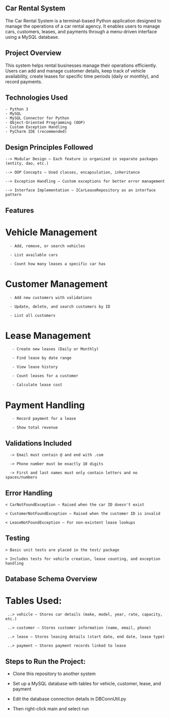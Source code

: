 ## Car Rental System
The Car Rental System is a terminal-based Python application designed to manage the operations of a car rental agency. It enables users to manage cars, customers, leases, and payments through a menu-driven interface using a MySQL database.

## Project Overview
This system helps rental businesses manage their operations efficiently. Users can add and manage customer details, keep track of vehicle availability, create leases for specific time periods (daily or monthly), and record payments.

## Technologies Used

    - Python 3
    - MySQL
    - MySQL Connector for Python
    - Object-Oriented Programming (OOP)
    - Custom Exception Handling
    - PyCharm IDE (recommended)

##  Design Principles Followed

    --> Modular Design – Each feature is organized in separate packages (entity, dao, etc.)

    --> OOP Concepts – Used classes, encapsulation, inheritance

    --> Exception Handling – Custom exceptions for better error management

    --> Interface Implementation – ICarLeaseRepository as an interface pattern  

## Features

# Vehicle Management

      - Add, remove, or search vehicles

      - List available cars

      - Count how many leases a specific car has

 # Customer Management
 
      - Add new customers with validations

      - Update, delete, and search customers by ID

      - List all customers

# Lease Management

       - Create new leases (Daily or Monthly)

       - Find lease by date range

       - View lease history

       - Count leases for a customer

       - Calculate lease cost

# Payment Handling

       - Record payment for a lease

       - Show total revenue

## Validations Included

      -> Email must contain @ and end with .com

      -> Phone number must be exactly 10 digits

      -> First and last names must only contain letters and no spaces/numbers 

## Error Handling

    < CarNotFoundException – Raised when the car ID doesn't exist

    < CustomerNotFoundException – Raised when the customer ID is invalid

    < LeaseNotFoundException – For non-existent lease lookups


## Testing

    > Basic unit tests are placed in the test/ package

    > Includes tests for vehicle creation, lease counting, and exception handling

## Database Schema Overview

# Tables Used:

     ..> vehicle – Stores car details (make, model, year, rate, capacity, etc.)

     ..> customer – Stores customer information (name, email, phone)

     ..> lease – Stores leasing details (start date, end date, lease type)

     ..> payment – Stores payment records linked to lease

## Steps to Run the Project:

   - Clone this repository to another system

   - Set up a MySQL database with tables for vehicle, customer, lease, and payment

   - Edit the database connection details in DBConnUtil.py

   - Then right-click main and select run

  


